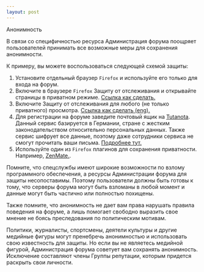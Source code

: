 ```yaml
---
layout: post
---
```

Анонимность

В связи со специфичностью ресурса Администрация форума поощряет пользователей принимать все возможные меры для сохранения анонимности. 

К примеру, вы можете воспользоваться следующей схемой защиты:

1. Установите отдельный браузер `Firefox` и используйте его только для входа на форум.
2. Включите в браузере `Firefox` Защиту от отслеживания и открывайте страницы в приватном режиме. [Cсылка как сделать.](https://support.mozilla.org/ru/kb/zashita-ot-otslezhivaniya-v-privatnom-prosmotre)
3. Включите Защиту от отслеживания для любого (не только приватного) просмотра. [Cсылка как сделать (eng).](https://support.mozilla.org/ru/questions/1092046)
4. Для регистрации на форуме заведите почтовый ящик на [Tutanota](https://tutanota.com/#!home). Данный сервис базируется в Германии, стране с жестким законодательством относительно персональных данных. Также сервис шифрует все данные, поэтому даже сотрудники сервиса не смогут прочитать ваши письма. [Подробнее тут.](http://www.infosecurity-magazine.com/news/nsa-proof-encrypted-email-service-tutanota/)
5. Используйте один из `Firefox` плагинов для сохранения приватности. Например, [ZenMate.](https://addons.mozilla.org/en-us/firefox/addon/zenmate-security-privacy-vpn/).

Помните, что спецслужбы имеют широкие возможности по взлому программного обеспечения, а ресурсы Администрации форума для защиты несопоставимы. Поэтому пользователи должны быть готовы к тому, что серверы форума могут быть взломаны в любой момент и данные могут быть частично или полностью похищены. 

Также помните, что анонимность не дает вам права нарушать правила поведения на форуме, а лишь помогает свободно выразить свое мнение не боясь преследования по политическим мотивам. 

Политики, журналисты, спортсмены, деятели культуры и другие медийные фигуры могут пренебречь анонимностью и использовать свою известность для защиты. Но если вы не являетесь медийной фигурой, Администрация форума советует вам сохранять анонимность. Исключение составляют члены Группы репутации, которым придется раскрыть свои личности.
